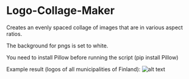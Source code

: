 # Logo-Collage-Maker
Creates an evenly spaced collage of images that are in various aspect ratios.

The background for pngs is set to white.

You need to install Pillow before running the script (pip install Pillow)

Example result (logos of all municipalities of Finland):
![alt text](https://i.imgur.com/bUSTFPP.jpg)
